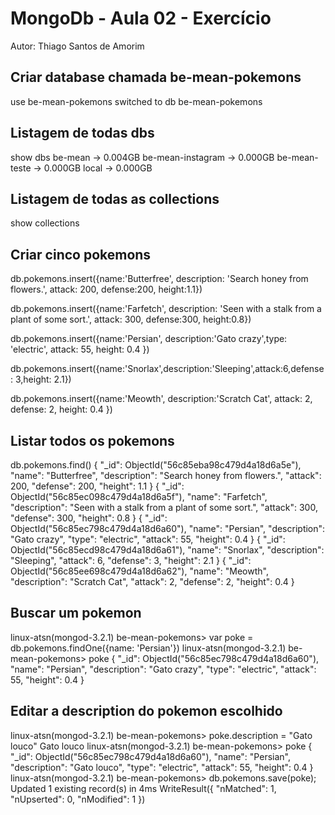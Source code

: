 # MongoDb - Aula 02 - Exercício
Autor: Thiago Santos de Amorim

## Criar database chamada be-mean-pokemons

use be-mean-pokemons
switched to db be-mean-pokemons

## Listagem de todas dbs

show dbs
be-mean           → 0.004GB
be-mean-instagram → 0.000GB
be-mean-teste     → 0.000GB
local             → 0.000GB

  
## Listagem de todas as collections

show collections
    
## Criar cinco pokemons

db.pokemons.insert({name:'Butterfree', description: 'Search honey from flowers.', attack: 200, defense:200, height:1.1})

db.pokemons.insert({name:'Farfetch', description: 'Seen with a stalk from a plant of some sort.', attack: 300, defense:300, height:0.8})

db.pokemons.insert({name:'Persian', description:'Gato crazy',type: 'electric', attack: 55, height: 0.4 })

db.pokemons.insert({name:'Snorlax',description:'Sleeping',attack:6,defense: 3,height: 2.1})

db.pokemons.insert({name:'Meowth', description:'Scratch Cat', attack: 2, defense: 2, height: 0.4 })


## Listar todos os pokemons

db.pokemons.find()
{
  "_id": ObjectId("56c85eba98c479d4a18d6a5e"),
  "name": "Butterfree",
  "description": "Search honey from flowers.",
  "attack": 200,
  "defense": 200,
  "height": 1.1
}
{
  "_id": ObjectId("56c85ec098c479d4a18d6a5f"),
  "name": "Farfetch",
  "description": "Seen with a stalk from a plant of some sort.",
  "attack": 300,
  "defense": 300,
  "height": 0.8
}
{
  "_id": ObjectId("56c85ec798c479d4a18d6a60"),
  "name": "Persian",
  "description": "Gato crazy",
  "type": "electric",
  "attack": 55,
  "height": 0.4
}
{
  "_id": ObjectId("56c85ecd98c479d4a18d6a61"),
  "name": "Snorlax",
  "description": "Sleeping",
  "attack": 6,
  "defense": 3,
  "height": 2.1
}
{
  "_id": ObjectId("56c85ee698c479d4a18d6a62"),
  "name": "Meowth",
  "description": "Scratch Cat",
  "attack": 2,
  "defense": 2,
  "height": 0.4
}



  
## Buscar um pokemon

linux-atsn(mongod-3.2.1) be-mean-pokemons> var poke = db.pokemons.findOne({name: 'Persian'})
linux-atsn(mongod-3.2.1) be-mean-pokemons> poke
{
  "_id": ObjectId("56c85ec798c479d4a18d6a60"),
  "name": "Persian",
  "description": "Gato crazy",
  "type": "electric",
  "attack": 55,
  "height": 0.4
}

   
## Editar a description do pokemon escolhido

 linux-atsn(mongod-3.2.1) be-mean-pokemons> poke.description = "Gato louco"
Gato louco
linux-atsn(mongod-3.2.1) be-mean-pokemons> poke
{
  "_id": ObjectId("56c85ec798c479d4a18d6a60"),
  "name": "Persian",
  "description": "Gato louco",
  "type": "electric",
  "attack": 55,
  "height": 0.4
}
linux-atsn(mongod-3.2.1) be-mean-pokemons> db.pokemons.save(poke);
Updated 1 existing record(s) in 4ms
WriteResult({
  "nMatched": 1,
  "nUpserted": 0,
  "nModified": 1
})

